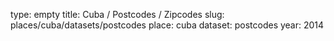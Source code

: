 type: empty
title: Cuba / Postcodes / Zipcodes
slug: places/cuba/datasets/postcodes
place: cuba
dataset: postcodes
year: 2014
